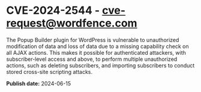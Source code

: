# CVE-2024-2544 - cve-request@wordfence.com

The Popup Builder plugin for WordPress is vulnerable to unauthorized modification of data and loss of data due to a missing capability check on all AJAX actions. This makes it possible for authenticated attackers, with subscriber-level access and above, to perform multiple unauthorized actions, such as deleting subscribers, and importing subscribers to conduct stored cross-site scripting attacks.

**Publish date:** 2024-06-15
